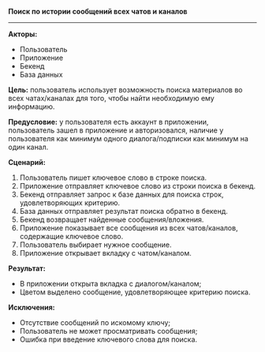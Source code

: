 **Поиск по истории сообщений всех чатов и каналов**
* * *
**Акторы:** 

- Пользователь
- Приложение
- Бекенд
- База данных

**Цель:** пользователь использует возможность поиска материалов во всех чатах/каналах для того, чтобы найти необходимую ему информацию.

**Предусловие:** у пользователя есть аккаунт в приложении, пользователь зашел в приложение и авторизовался, наличие у пользователя как минимум одного диалога/подписки как минимум на один канал.

**Сценарий:**

1. Пользователь пишет ключевое слово в строке поиска.
2. Приложение отправляет ключевое слово из строки поиска в бекенд.
3. Бекенд отправляет запрос к базе данных для поиска строк, удовлетворяющих критерию.
4. База данных отправляет результат поиска обратно в бекенд.
5. Бекенд возвращает найденные сообщения/вложения.
6. Приложение показывает все сообщения из всех чатов/каналов, содержащие ключевое слово.
7. Пользователь выбирает нужное сообщение.
8. Приложение открывает вкладку с чатом/каналом.

**Результат:**

- В приложении открыта вкладка с диалогом/каналом;
- Цветом выделено сообщение, удовлетворяющее критерию поиска.

**Исключения:**

- Отсутствие сообщений по искомому ключу;
- Пользователь не может просматривать сообщения;
- Ошибка при введение ключевого слова для поиска.
